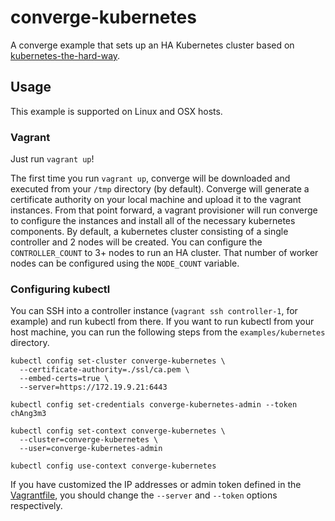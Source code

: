 # converge-kubernetes

A converge example that sets up an HA Kubernetes cluster based
on
[kubernetes-the-hard-way](https://github.com/kelseyhightower/kubernetes-the-hard-way).

## Usage

This example is supported on Linux and OSX hosts.

### Vagrant

Just run `vagrant up`!

The first time you run `vagrant up`, converge will be downloaded and executed
from your `/tmp` directory (by default). Converge will generate a certificate
authority on your local machine and upload it to the vagrant instances. From
that point forward, a vagrant provisioner will run converge to configure the
instances and install all of the necessary kubernetes components. By default, a
kubernetes cluster consisting of a single controller and 2 nodes will be
created. You can configure the `CONTROLLER_COUNT` to 3+ nodes to run an HA
cluster. That number of worker nodes can be configured using the `NODE_COUNT`
variable.

### Configuring kubectl

You can SSH into a controller instance (`vagrant ssh controller-1`, for example)
and run kubectl from there. If you want to run kubectl from your host machine,
you can run the following steps from the `examples/kubernetes` directory.

```shell
kubectl config set-cluster converge-kubernetes \
  --certificate-authority=./ssl/ca.pem \
  --embed-certs=true \
  --server=https://172.19.9.21:6443

kubectl config set-credentials converge-kubernetes-admin --token chAng3m3

kubectl config set-context converge-kubernetes \
  --cluster=converge-kubernetes \
  --user=converge-kubernetes-admin

kubectl config use-context converge-kubernetes
```

If you have customized the IP addresses or admin token defined in
the [Vagrantfile](./Vagrantfile), you should change the `--server` and `--token`
options respectively.
